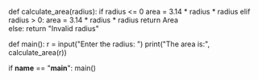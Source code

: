 def calculate_area(radius):
    if radius <= 0
        area = 3.14 * radius * radius
    elif radius > 0:
        area = 3.14 * radius * radius
        return Area  
    else:
        return "Invalid radius"  

def main():
    r = input("Enter the radius: ")
    print("The area is:", calculate_area(r))

if __name__ == "__main__":
    main()
